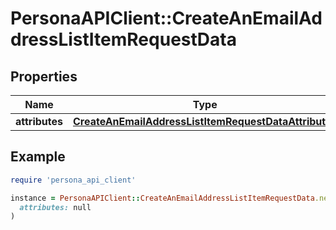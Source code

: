 # PersonaAPIClient::CreateAnEmailAddressListItemRequestData

## Properties

| Name | Type | Description | Notes |
| ---- | ---- | ----------- | ----- |
| **attributes** | [**CreateAnEmailAddressListItemRequestDataAttributes**](CreateAnEmailAddressListItemRequestDataAttributes.md) |  | [optional] |

## Example

```ruby
require 'persona_api_client'

instance = PersonaAPIClient::CreateAnEmailAddressListItemRequestData.new(
  attributes: null
)
```

